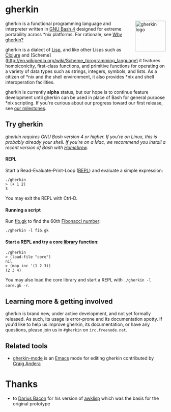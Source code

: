 # gherkin

<img src="https://dl.dropboxusercontent.com/u/12379861/gherkin_logo.png" alt="gherkin logo" title="gherkin logo" align="right" width="96" />

gherkin is a functional programming language and interpreter written in [GNU Bash 4](http://www.gnu.org/software/bash/) designed for extreme portability across *nix platforms.  For rationale, see [Why gherkin?](https://github.com/alandipert/gherkin/wiki/Why-gherkin%3F)

gherkin is a dialect of [Lisp](http://en.wikipedia.org/wiki/Lisp), and like other Lisps such as [Clojure](http://clojure.org/) and [Scheme](http://en.wikipedia.org/wiki/Scheme_(programming_language) it features homoiconicity, first-class functions, and primitive functions for operating on a variety of data types such as strings, integers, symbols, and lists.  As a citizen of *nix and the shell environment, it also provides *nix and shell interoperation facilities.

gherkin is currently **alpha** status, but our hope is to continue feature development until gherkin can be used in place of Bash for general purpose *nix scripting.  If you're curious about our progress toward our first release, see [our milestones](https://github.com/alandipert/gherkin/issues/milestones).

## Try gherkin

*gherkin requires GNU Bash version 4 or higher.  If you're on Linux, this is probably already your shell.  If you're on a Mac, we recommend you install a recent version of Bash with [Homebrew](http://brew.sh/).*

#### REPL

Start a Read-Evaluate-Print-Loop ([REPL](http://en.wikipedia.org/wiki/REPL)) and evaluate a simple expression:

    ./gherkin
    > (+ 1 2)
    3

You may exit the REPL with Ctrl-D.

#### Running a script

Run [fib.gk](fib.gk) to find the 60th [Fibonacci number](http://en.wikipedia.org/wiki/Fibonacci_number):

    ./gherkin -l fib.gk
    
#### Start a REPL and try a [core library](core.gk) function:

    ./gherkin
    > (load-file "core")
    nil
    > (map inc '(1 2 3))
    (2 3 4)
    
You may also load the core library and start a REPL with `./gherkin -l core.gk -r`.

## Learning more & getting involved

gherkin is brand new, under active development, and not yet formally released.  As such, its usage is error-prone and its documentation spotty.  If you'd like to help us improve gherkin, its documentation, or have any questions, please join us in `#gherkin` on `irc.freenode.net`.

## Related tools

* [gherkin-mode](https://github.com/candera/gherkin-mode) is an [Emacs](http://www.gnu.org/software/emacs/) mode for editing gherkin contributed by [Craig Andera](https://github.com/candera)

# Thanks

* to [Darius Bacon](http://wry.me/blog/) for his version of [awklisp](https://github.com/darius/awklisp) which was the basis for the original prototype
